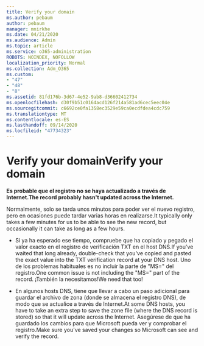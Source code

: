 ```yaml
---
title: Verify your domain
ms.author: pebaum
author: pebaum
manager: mnirkhe
ms.date: 04/21/2020
ms.audience: Admin
ms.topic: article
ms.service: o365-administration
ROBOTS: NOINDEX, NOFOLLOW
localization_priority: Normal
ms.collection: Adm_O365
ms.custom:
- "47"
- "48"
- "8"
ms.assetid: 81fd176b-3d67-4e52-9ab8-d36602412734
ms.openlocfilehash: d30f9b51c0164acd126f214a581ad6cec5eec04e
ms.sourcegitcommit: c6692ce0fa1358ec3529e59ca0ecdfdea4cdc759
ms.translationtype: MT
ms.contentlocale: es-ES
ms.lasthandoff: 09/14/2020
ms.locfileid: "47734323"
---
```

# <a name="verify-your-domain"></a><span data-ttu-id="c2492-102">Verify your domain</span><span class="sxs-lookup"><span data-stu-id="c2492-102">Verify your domain</span></span>

 <span data-ttu-id="c2492-103">**Es probable que el registro no se haya actualizado a través de Internet.**</span><span class="sxs-lookup"><span data-stu-id="c2492-103">**The record probably hasn't updated across the Internet.**</span></span>
  
<span data-ttu-id="c2492-104">Normalmente, solo se tarda unos minutos para poder ver el nuevo registro, pero en ocasiones puede tardar varias horas en realizarse.</span><span class="sxs-lookup"><span data-stu-id="c2492-104">It typically only takes a few minutes for us to be able to see the new record, but occasionally it can take as long as a few hours.</span></span> 
  
- <span data-ttu-id="c2492-105">Si ya ha esperado ese tiempo, compruebe que ha copiado y pegado el valor exacto en el registro de verificación TXT en el host DNS.</span><span class="sxs-lookup"><span data-stu-id="c2492-105">If you've waited that long already, double-check that you've copied and pasted the exact value into the TXT verification record at your DNS host.</span></span> <span data-ttu-id="c2492-106">Uno de los problemas habituales es no incluir la parte de "MS=" del registro.</span><span class="sxs-lookup"><span data-stu-id="c2492-106">One common issue is not including the "MS=" part of the record.</span></span> <span data-ttu-id="c2492-107">¡También la necesitamos!</span><span class="sxs-lookup"><span data-stu-id="c2492-107">We need that too!</span></span>

- <span data-ttu-id="c2492-108">En algunos hosts DNS, tiene que llevar a cabo un paso adicional para guardar el archivo de zona (donde se almacena el registro DNS), de modo que se actualice a través de Internet.</span><span class="sxs-lookup"><span data-stu-id="c2492-108">At some DNS hosts, you have to take an extra step to save the zone file (where the DNS record is stored) so that it will update across the Internet.</span></span> <span data-ttu-id="c2492-109">Asegúrese de que ha guardado los cambios para que Microsoft pueda ver y comprobar el registro.</span><span class="sxs-lookup"><span data-stu-id="c2492-109">Make sure you've saved your changes so Microsoft can see and verify the record.</span></span>
